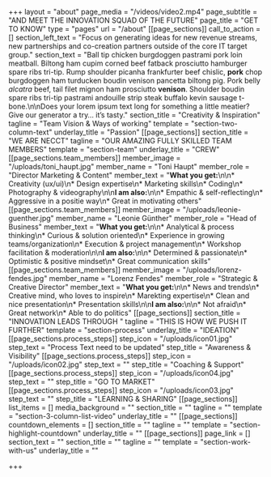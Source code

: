 +++
layout = "about"
page_media = "/videos/video2.mp4"
page_subtitle = "AND MEET THE INNOVATION SQUAD OF THE FUTURE"
page_title = "GET TO KNOW"
type = "pages"
url = "/about"
[[page_sections]]
call_to_action = []
section_left_text = "Focus on generating ideas for new revenue streams, new partnerships and co-creation partners outside of the core IT target group."
section_text = "Ball tip chicken burgdoggen pastrami pork loin meatball. Biltong ham cupim corned beef fatback prosciutto hamburger spare ribs tri-tip. Rump shoulder picanha frankfurter beef chislic, **pork** chop burgdoggen ham turducken boudin venison pancetta biltong pig. Pork belly _alcatra_ beef, tail filet mignon ham prosciutto **venison**. Shoulder boudin spare ribs tri-tip pastrami andouille strip steak buffalo kevin sausage t-bone.\n\nDoes your lorem ipsum text long for something a little meatier? Give our generator a try… it’s tasty."
section_title = "Creativity & Inspiration"
tagline = "Team Vision & Ways of working"
template = "section-two-column-text"
underlay_title = "Passion"
[[page_sections]]
section_title = "WE ARE NECCT"
tagline = "OUR AMAZING FULLY SKILLED TEAM MEMBERS"
template = "section-team"
underlay_title = "CREW"
[[page_sections.team_members]]
member_image = "/uploads/toni_haupt.jpg"
member_name = "Toni Haupt"
member_role = "Director Marketing & Content"
member_text = "**What you get:**\n\n* Creativity (ux/ui)\n* Design expertise\n* Marketing skills\n* Coding\n* Photography & videography\n\n**I am also:**\n\n* Empathic & self-reflecting\n* Aggressive in a positie way\n* Great in motivating others"
[[page_sections.team_members]]
member_image = "/uploads/leonie-guenther.jpg"
member_name = "Leonie Günther"
member_role = "Head of Business"
member_text = "**What you get:**\n\n* Analytical & process thinking\n* Curious & solution oriented\n* Experience in growing teams/organization\n* Execution & project management\n* Workshop facilitation & moderation\n\n**I am also:**\n\n* Determined & passionate\n* Optimistic & positive mindset\n* Great communication skills"
[[page_sections.team_members]]
member_image = "/uploads/lorenz-fendes.jpg"
member_name = "Lorenz Fendes"
member_role = "Strategic & Creative Director"
member_text = "**What you get:**\n\n* News and trends\n* Creative mind, who loves to inspire\n* Marekting expertise\n* Clean and nice presentation\n* Presentation skills\n\n**I am also:**\n\n* Not afraid\n* Great network\n* Able to do politics"
[[page_sections]]
section_title = "INNOVATION LEADS THROUGH "
tagline = "THIS IS HOW WE PUSH IT FURTHER"
template = "section-process"
underlay_title = "IDEATION"
[[page_sections.process_steps]]
step_icon = "/uploads/icon01.jpg"
step_text = "Process Text need to be updated"
step_title = "Awareness & Visibility"
[[page_sections.process_steps]]
step_icon = "/uploads/icon02.jpg"
step_text = ""
step_title = "Coaching & Support"
[[page_sections.process_steps]]
step_icon = "/uploads/icon04.jpg"
step_text = ""
step_title = "GO TO MARKET"
[[page_sections.process_steps]]
step_icon = "/uploads/icon03.jpg"
step_text = ""
step_title = "LEARNING & SHARING"
[[page_sections]]
list_items = []
media_background = ""
section_title = ""
tagline = ""
template = "section-3-column-list-video"
underlay_title = ""
[[page_sections]]
countdown_elements = []
section_title = ""
tagline = ""
template = "section-highlight-countdown"
underlay_title = ""
[[page_sections]]
page_link = []
section_text = ""
section_title = ""
tagline = ""
template = "section-work-with-us"
underlay_title = ""

+++
